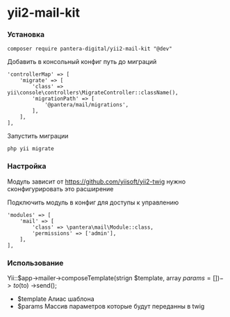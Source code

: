 # yii2-mail-kit

### Установка
```
composer require pantera-digital/yii2-mail-kit "@dev"
```
Добавить в консольный конфиг путь до миграций
```
'controllerMap' => [
    'migrate' => [
        'class' => yii\console\controllers\MigrateController::className(),
        'migrationPath' => [
            '@pantera/mail/migrations',
        ],
    ],
],
```
Запустить миграции
```
php yii migrate
```
### Настройка
Модуль зависит от https://github.com/yiisoft/yii2-twig нужно сконфигурировать это расширение

Подключить модуль в конфиг для доступы к управлению
```
'modules' => [
    'mail' => [
        'class' => \pantera\mail\Module::class,
        'permissions' => ['admin'],
    ],
],
```
### Использование
Yii::$app->mailer->composeTemplate(strign $template, array $params = [])
    ->to($to)
    ->send();
* $template Алиас шаблона
* $params Массив параметров которые будут переданны в twig